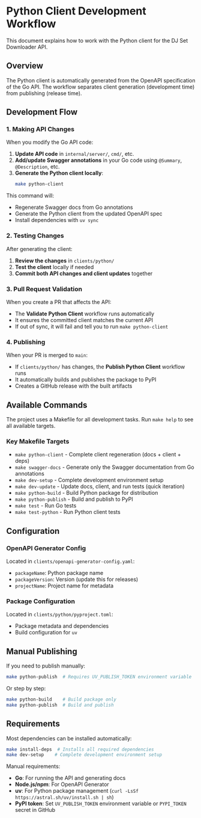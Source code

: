 # Python Client Development Workflow

This document explains how to work with the Python client for the DJ Set Downloader API.

## Overview

The Python client is automatically generated from the OpenAPI specification of the Go API. The workflow separates client generation (development time) from publishing (release time).

## Development Flow

### 1. Making API Changes

When you modify the Go API code:

1. **Update API code** in `internal/server/`, `cmd/`, etc.
2. **Add/update Swagger annotations** in your Go code using `@Summary`, `@Description`, etc.
3. **Generate the Python client locally**:
   ```bash
   make python-client
   ```

This command will:
- Regenerate Swagger docs from Go annotations
- Generate the Python client from the updated OpenAPI spec
- Install dependencies with `uv sync`

### 2. Testing Changes

After generating the client:

1. **Review the changes** in `clients/python/`
2. **Test the client** locally if needed
3. **Commit both API changes and client updates** together

### 3. Pull Request Validation

When you create a PR that affects the API:

- The **Validate Python Client** workflow runs automatically
- It ensures the committed client matches the current API
- If out of sync, it will fail and tell you to run `make python-client`

### 4. Publishing

When your PR is merged to `main`:

- If `clients/python/` has changes, the **Publish Python Client** workflow runs
- It automatically builds and publishes the package to PyPI
- Creates a GitHub release with the built artifacts

## Available Commands

The project uses a Makefile for all development tasks. Run `make help` to see all available targets.

### Key Makefile Targets

- `make python-client` - Complete client regeneration (docs + client + deps)
- `make swagger-docs` - Generate only the Swagger documentation from Go annotations
- `make dev-setup` - Complete development environment setup
- `make dev-update` - Update docs, client, and run tests (quick iteration)
- `make python-build` - Build Python package for distribution
- `make python-publish` - Build and publish to PyPI
- `make test` - Run Go tests
- `make test-python` - Run Python client tests

## Configuration

### OpenAPI Generator Config
Located in `clients/openapi-generator-config.yaml`:
- `packageName`: Python package name
- `packageVersion`: Version (update this for releases)
- `projectName`: Project name for metadata

### Package Configuration
Located in `clients/python/pyproject.toml`:
- Package metadata and dependencies
- Build configuration for `uv`

## Manual Publishing

If you need to publish manually:

```bash
make python-publish  # Requires UV_PUBLISH_TOKEN environment variable
```

Or step by step:
```bash
make python-build    # Build package only
make python-publish  # Build and publish
```

## Requirements

Most dependencies can be installed automatically:

```bash
make install-deps  # Installs all required dependencies
make dev-setup    # Complete development environment setup
```

Manual requirements:
- **Go**: For running the API and generating docs
- **Node.js/npm**: For OpenAPI Generator
- **uv**: For Python package management (`curl -LsSf https://astral.sh/uv/install.sh | sh`)
- **PyPI token**: Set `UV_PUBLISH_TOKEN` environment variable or `PYPI_TOKEN` secret in GitHub 